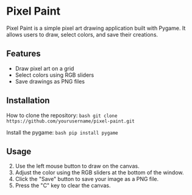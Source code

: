 # Pixel Paint

Pixel Paint is a simple pixel art drawing application built with Pygame. It allows users to draw, select colors, and save their creations.

## Features

- Draw pixel art on a grid
- Select colors using RGB sliders
- Save drawings as PNG files

## Installation

 How to clone the repository:
    ```bash
    git clone https://github.com/yourusername/pixel-paint.git
    ```

Install the pygame:
    ```bash
    pip install pygame
    ```
## Usage

2. Use the left mouse button to draw on the canvas.
3. Adjust the color using the RGB sliders at the bottom of the window.
4. Click the "Save" button to save your image as a PNG file.
5. Press the "C" key to clear the canvas.

